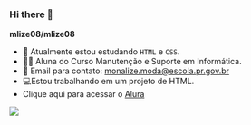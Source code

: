 ### Hi there 👋


**mlize08/mlize08** 

- 🔭 Atualmente estou estudando `HTML` e `CSS`.
- 🧑‍🎓 Aluna do Curso Manutenção e Suporte em Informática.
- 📧 Email para contato: monalize.moda@escola.pr.gov.br
- 💻Estou trabalhando em um projeto de HTML.
- Clique aqui para acessar o [Alura](https://www.alura.com.br)
  
![](https://media.tenor.com/whgQwNlVvNkAAAAi/xero-code.gif)


